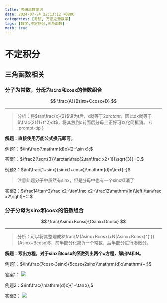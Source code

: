 ```yaml
---
title: 考研高数笔记
date: 2024-07-24 22:13:12 +0800
categories: [考研, 万恶之源数学]
tags: [数学,不定积分,三角函数]
math: true
---
```


# 不定积分
## 三角函数相关
### 分子为常数，分母为`sinx`和`cosx`的倍数组合

$$
\frac{A}{Bsinx+Ccosx+D}
$$

---
> 分析：将$tan\frac{x}{2}$设为t后，x就等于$2arctant$，因此dx就等于$\frac{2}{1+t^2}dt$，将其放到d前面后分母上正好可以化简抵消。
{: .prompt-tip }

**解题：直接使用万能公式换元即可。**

例题1：$\int\frac{\mathrm{d}x}{2+\sin x};$

答案1：$\frac2{\sqrt{3}}\arctan\frac{2\tan\frac x2+1}{\sqrt{3}}+C.$

例题2：$\int\frac{1+sinx}{sinx(1+cosx)}\mathrm{d}x\text{ ;}$

> 注意此题分子中虽然有sinx，但是分母中也有一个sinx抵消了


答案2：$\frac14\tan^2\frac x2+\tan\frac x2+\frac12\mathrm{ln}\left|\tan\frac x2\right|+C.$


### 分子分母为sinx和cosx的倍数组合

$$
\frac{Asinx+Bcosx}{Csinx+Dcosx}
$$

---

> 分析：可以将其整理成$\frac{M(Asinx+Bcosx)+N(Asinx+Bcosx)^{'}}{Asinx+Bcosx}$，前半部分化简为一个常数，后半部分进行凑微分。

**解题：写出方程，对于sinx和cosx的系数列出两个=方程，解出M和N。**

例题1：$\int\frac{7cosx-3sinx}{5cosx+2sinx}\mathrm{d}x\mathrm{~;}$

答案1：
![](https://cdn.jsdelivr.net/gh/MasterKe2003/my_blog_picture/2024%2F07%2F24%2F1721808219.png)

例题2：$\int\frac{\mathrm{d}x}{1+\tan x};$

答案2：
![](https://cdn.jsdelivr.net/gh/MasterKe2003/my_blog_picture/2024%2F07%2F24%2F1721809281.png)